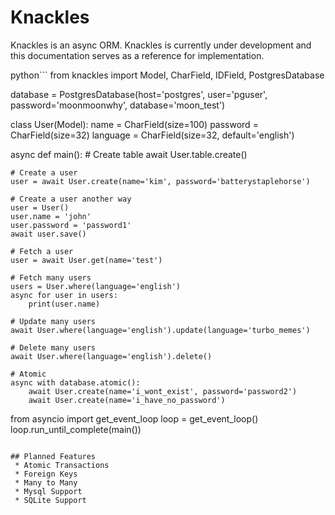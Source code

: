 # Knackles

Knackles is an async ORM.  Knackles is currently under development and
this documentation serves as a reference for implementation.

python```
from knackles import Model, CharField, IDField, PostgresDatabase

database = PostgresDatabase(host='postgres', user='pguser', password='moonmoonwhy', database='moon_test')

class User(Model):
    name     = CharField(size=100)
    password = CharField(size=32)
    language = CharField(size=32, default='english')

async def main():
    # Create table
    await User.table.create()

    # Create a user
    user = await User.create(name='kim', password='batterystaplehorse')

    # Create a user another way
    user = User()
    user.name = 'john'
    user.password = 'password1'
    await user.save()

    # Fetch a user
    user = await User.get(name='test')

    # Fetch many users
    users = User.where(language='english')
    async for user in users:
        print(user.name)

    # Update many users
    await User.where(language='english').update(language='turbo_memes')

    # Delete many users
    await User.where(language='english').delete()

    # Atomic
    async with database.atomic():
        await User.create(name='i_wont_exist', password='password2')
        await User.create(name='i_have_no_password')


from asyncio import get_event_loop
loop = get_event_loop()
loop.run_until_complete(main())
```

## Planned Features
 * Atomic Transactions
 * Foreign Keys
 * Many to Many
 * Mysql Support
 * SQLite Support